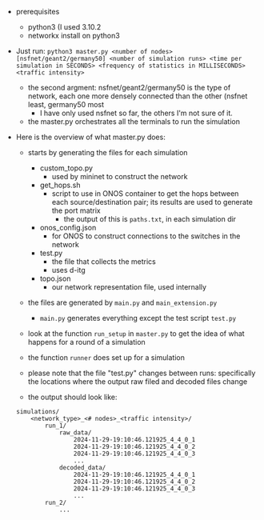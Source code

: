 
- prerequisites
	- python3 (I used 3.10.2
	- networkx install on python3

- Just run:
`python3 master.py <number of nodes> [nsfnet/geant2/germany50] <number of simulation runs> <time per simulation in SECONDS> <frequency of statistics in MILLISECONDS> <traffic intensity>`
	- the second argment: nsfnet/geant2/germany50 is the type of network, each one more densely connected than the other (nsfnet least, germany50 most
		- I have only used nsfnet so far, the others I'm not sure of it.
	- the master.py orchestrates all the terminals to run the simulation

- Here is the overview of what master.py does:
	- starts by generating the files for each simulation
		- custom_topo.py
			- used by mininet to construct the network
		- get_hops.sh
			- script to use in ONOS container to get the hops between each source/destination pair; its results are used to generate the port matrix
				- the output of this is `paths.txt`, in each simulation dir
		- onos_config.json
			- for ONOS to construct connections to the switches in the network
		- test.py
			- the file that collects the metrics
			- uses d-itg
		- topo.json
			- our network representation file, used internally

	- the files are generated by `main.py` and `main_extension.py`
		- `main.py` generates everything except the test script `test.py`

	- look at the function `run_setup` in `master.py` to get the idea of what happens for a round of a simulation
	- the function `runner` does set up for a simulation

	- please note that the file "test.py" changes between runs: specifically the locations where the output raw filed and decoded files change

	- the output should look like:
	```
	simulations/
		<network_type>_<# nodes>_<traffic intensity>/
			run_1/
				raw_data/
					2024-11-29-19:10:46.121925_4_4_0_1 
					2024-11-29-19:10:46.121925_4_4_0_2 
					2024-11-29-19:10:46.121925_4_4_0_3
					...
				decoded_data/
					2024-11-29-19:10:46.121925_4_4_0_1 
					2024-11-29-19:10:46.121925_4_4_0_2 
					2024-11-29-19:10:46.121925_4_4_0_3
					...
			run_2/
				...
	```